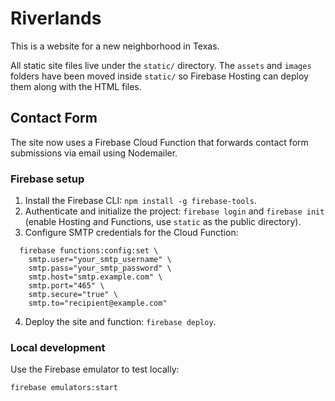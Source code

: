 # Riverlands

This is a website for a new neighborhood in Texas.

All static site files live under the `static/` directory. The `assets`
and `images` folders have been moved inside `static/` so Firebase Hosting
can deploy them along with the HTML files.

## Contact Form

The site now uses a Firebase Cloud Function that forwards contact form
submissions via email using Nodemailer.

### Firebase setup

1. Install the Firebase CLI: `npm install -g firebase-tools`.
2. Authenticate and initialize the project: `firebase login` and
   `firebase init` (enable Hosting and Functions, use `static` as the
   public directory).
3. Configure SMTP credentials for the Cloud Function:

```
  firebase functions:config:set \
    smtp.user="your_smtp_username" \
    smtp.pass="your_smtp_password" \
    smtp.host="smtp.example.com" \
    smtp.port="465" \
    smtp.secure="true" \
    smtp.to="recipient@example.com"
```

4. Deploy the site and function: `firebase deploy`.

### Local development

Use the Firebase emulator to test locally:

```
firebase emulators:start
```

